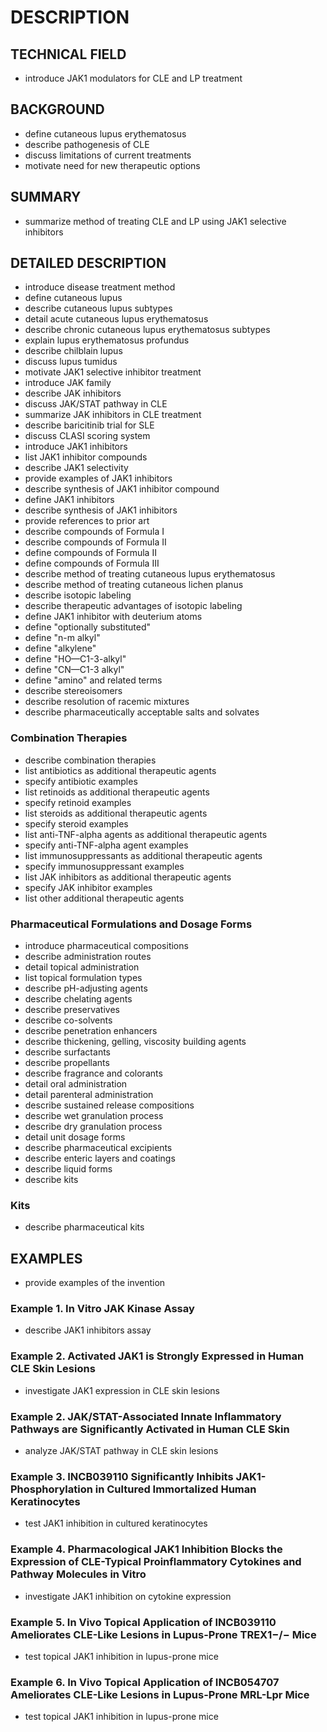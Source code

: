 # DESCRIPTION

## TECHNICAL FIELD

- introduce JAK1 modulators for CLE and LP treatment

## BACKGROUND

- define cutaneous lupus erythematosus
- describe pathogenesis of CLE
- discuss limitations of current treatments
- motivate need for new therapeutic options

## SUMMARY

- summarize method of treating CLE and LP using JAK1 selective inhibitors

## DETAILED DESCRIPTION

- introduce disease treatment method
- define cutaneous lupus
- describe cutaneous lupus subtypes
- detail acute cutaneous lupus erythematosus
- describe chronic cutaneous lupus erythematosus subtypes
- explain lupus erythematosus profundus
- describe chilblain lupus
- discuss lupus tumidus
- motivate JAK1 selective inhibitor treatment
- introduce JAK family
- describe JAK inhibitors
- discuss JAK/STAT pathway in CLE
- summarize JAK inhibitors in CLE treatment
- describe baricitinib trial for SLE
- discuss CLASI scoring system
- introduce JAK1 inhibitors
- list JAK1 inhibitor compounds
- describe JAK1 selectivity
- provide examples of JAK1 inhibitors
- describe synthesis of JAK1 inhibitor compound
- define JAK1 inhibitors
- describe synthesis of JAK1 inhibitors
- provide references to prior art
- describe compounds of Formula I
- describe compounds of Formula II
- define compounds of Formula II
- define compounds of Formula III
- describe method of treating cutaneous lupus erythematosus
- describe method of treating cutaneous lichen planus
- describe isotopic labeling
- describe therapeutic advantages of isotopic labeling
- define JAK1 inhibitor with deuterium atoms
- define "optionally substituted"
- define "n-m alkyl"
- define "alkylene"
- define "HO—C1-3-alkyl"
- define "CN—C1-3 alkyl"
- define "amino" and related terms
- describe stereoisomers
- describe resolution of racemic mixtures
- describe pharmaceutically acceptable salts and solvates

### Combination Therapies

- describe combination therapies
- list antibiotics as additional therapeutic agents
- specify antibiotic examples
- list retinoids as additional therapeutic agents
- specify retinoid examples
- list steroids as additional therapeutic agents
- specify steroid examples
- list anti-TNF-alpha agents as additional therapeutic agents
- specify anti-TNF-alpha agent examples
- list immunosuppressants as additional therapeutic agents
- specify immunosuppressant examples
- list JAK inhibitors as additional therapeutic agents
- specify JAK inhibitor examples
- list other additional therapeutic agents

### Pharmaceutical Formulations and Dosage Forms

- introduce pharmaceutical compositions
- describe administration routes
- detail topical administration
- list topical formulation types
- describe pH-adjusting agents
- describe chelating agents
- describe preservatives
- describe co-solvents
- describe penetration enhancers
- describe thickening, gelling, viscosity building agents
- describe surfactants
- describe propellants
- describe fragrance and colorants
- detail oral administration
- detail parenteral administration
- describe sustained release compositions
- describe wet granulation process
- describe dry granulation process
- detail unit dosage forms
- describe pharmaceutical excipients
- describe enteric layers and coatings
- describe liquid forms
- describe kits

### Kits

- describe pharmaceutical kits

## EXAMPLES

- provide examples of the invention

### Example 1. In Vitro JAK Kinase Assay

- describe JAK1 inhibitors assay

### Example 2. Activated JAK1 is Strongly Expressed in Human CLE Skin Lesions

- investigate JAK1 expression in CLE skin lesions

### Example 2. JAK/STAT-Associated Innate Inflammatory Pathways are Significantly Activated in Human CLE Skin

- analyze JAK/STAT pathway in CLE skin lesions

### Example 3. INCB039110 Significantly Inhibits JAK1-Phosphorylation in Cultured Immortalized Human Keratinocytes

- test JAK1 inhibition in cultured keratinocytes

### Example 4. Pharmacological JAK1 Inhibition Blocks the Expression of CLE-Typical Proinflammatory Cytokines and Pathway Molecules in Vitro

- investigate JAK1 inhibition on cytokine expression

### Example 5. In Vivo Topical Application of INCB039110 Ameliorates CLE-Like Lesions in Lupus-Prone TREX1−/− Mice

- test topical JAK1 inhibition in lupus-prone mice

### Example 6. In Vivo Topical Application of INCB054707 Ameliorates CLE-Like Lesions in Lupus-Prone MRL-Lpr Mice

- test topical JAK1 inhibition in lupus-prone mice

